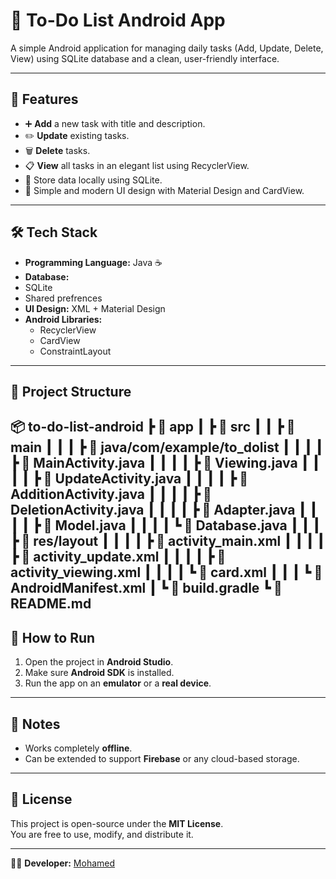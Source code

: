 # 📝 To-Do List Android App

A simple Android application for managing daily tasks (Add, Update, Delete, View) using SQLite database and a clean, user-friendly interface.

---

## 📱 Features
- ➕ **Add** a new task with title and description.
- ✏️ **Update** existing tasks.
- 🗑️ **Delete** tasks.
- 📋 **View** all tasks in an elegant list using RecyclerView.
- 💾 Store data locally using SQLite.
- 🎨 Simple and modern UI design with Material Design and CardView.

---

## 🛠️ Tech Stack
- **Programming Language:** Java ☕
- **Database:**
- SQLite
- Shared prefrences
- **UI Design:** XML + Material Design
- **Android Libraries:**
  - RecyclerView
  - CardView
  - ConstraintLayout
---

## 📂 Project Structure

📦 to-do-list-android
┣ 📂 app
┃ ┣ 📂 src
┃ ┃ ┣ 📂 main
┃ ┃ ┃ ┣ 📂 java/com/example/to_dolist
┃ ┃ ┃ ┃ ┣ 📜 MainActivity.java
┃ ┃ ┃ ┃ ┣ 📜 Viewing.java
┃ ┃ ┃ ┃ ┣ 📜 UpdateActivity.java
┃ ┃ ┃ ┃ ┣ 📜 AdditionActivity.java
┃ ┃ ┃ ┃ ┣ 📜 DeletionActivity.java
┃ ┃ ┃ ┃ ┣ 📜 Adapter.java
┃ ┃ ┃ ┃ ┣ 📜 Model.java
┃ ┃ ┃ ┃ ┗ 📜 Database.java
┃ ┃ ┃ ┣ 📂 res/layout
┃ ┃ ┃ ┃ ┣ 📜 activity_main.xml
┃ ┃ ┃ ┃ ┣ 📜 activity_update.xml
┃ ┃ ┃ ┃ ┣ 📜 activity_viewing.xml
┃ ┃ ┃ ┃ ┗ 📜 card.xml
┃ ┃ ┃ ┗ 📜 AndroidManifest.xml
┃ ┗ 📜 build.gradle
┗ 📜 README.md
---

## 🚀 How to Run
1. Open the project in **Android Studio**.
2. Make sure **Android SDK** is installed.
3. Run the app on an **emulator** or a **real device**.

---

## 📌 Notes
- Works completely **offline**.
- Can be extended to support **Firebase** or any cloud-based storage.

---

## 📄 License
This project is open-source under the **MIT License**.  
You are free to use, modify, and distribute it.

---
👨‍💻 **Developer:** [Mohamed](https://github.com/MohamedAbdelrahmanMetwally)
